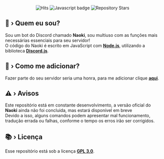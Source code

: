 <div align="center">
    <br />
        <p>
        <img src="https://hits.dwyl.com/NaokiBot/Naoki.svg?style=flat-square" alt="Hits" />
        <img src="https://img.shields.io/badge/Made%20with-JavaScript-1f425f.svg" alt="Javascript badge" />
        <img src="https://badgen.net/github/stars/NaokiBot/Naoki" alt="Repository Stars" />
        </p>
</div>

## 🤔 › Quem eu sou?

Sou um bot do Discord chamado **Naoki**, sou multiuso com as funções mais necessárias essenciais para seu servidor!<br>
O código do Naoki é escrito em JavaScript com [**Node.js**](https://nodejs.org/), utilizando a biblioteca [**Discord.js**](https://discord.js.org/).

## 🔗 › Como me adicionar?

Fazer parte do seu servidor seria uma honra, para me adicionar clique [**aqui**](https://dsc.gg/naokibot).

## ⚠️ › Avisos

Este repositório está em constante desenvolvimento, a versão oficial do **Naoki** ainda não  foi concluida, mas estará disponível em breve<br>
Devido a isso, alguns comandos podem apresentar mal funcionamento, tradução errada ou falhas, conforme o tempo os erros irão ser corrigidos.

## 📚 › Licença

Esse repositório está sob a licença [**GPL 3.0**](https://www.gnu.org/licenses/gpl-3.0.pt-br.html).
